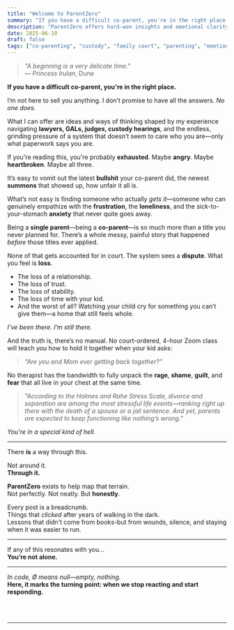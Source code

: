 ```yaml
---
title: "Welcome to ParentZero"
summary: "If you have a difficult co-parent, you're in the right place. This is a raw, honest account of navigating separation, custody battles, and the emotional toll of raising a child in conflict."
description: "ParentZero offers hard-won insights and emotional clarity for those caught in the trenches of high-conflict co-parenting. No easy answers—just real ones."
date: 2025-06-10
draft: false
tags: ["co-parenting", "custody", "family court", "parenting", "emotional survival"]
---
```


> _"A beginning is a very delicate time."_  
> — *Princess Irulan*, Dune

**If you have a difficult co-parent, you're in the right place.**

I’m not here to sell you anything. I don’t promise to have all the answers. _No one does._

What I can offer are ideas and ways of thinking shaped by my experience navigating **lawyers, GALs, judges, custody hearings**, and the endless, grinding pressure of a system that doesn’t seem to care who you are—only what paperwork says you are.

If you're reading this, you're probably **exhausted**. Maybe **angry**. Maybe **heartbroken**. Maybe all three.

It’s easy to vomit out the latest **bullshit** your co-parent did, the newest **summons** that showed up, how unfair it all is.

What’s not easy is finding someone who actually _gets it_—someone who can genuinely empathize with the **frustration**, the **loneliness**, and the sick-to-your-stomach **anxiety** that never quite goes away.

Being a **single parent**—being a **co-parent**—is so much more than a title you never planned for. There’s a whole messy, painful story that happened _before_ those titles ever applied.

None of that gets accounted for in court. The system sees a **dispute**. What you feel is **loss**.

- The loss of a relationship.  
- The loss of trust.  
- The loss of stability.  
- The loss of time with your kid.  
- And the worst of all? Watching your child cry for something you can’t give them—a home that still feels whole.

_I’ve been there. I’m still there._

And the truth is, there’s no manual. No court-ordered, 4-hour Zoom class will teach you how to hold it together when your kid asks:  
> _“Are you and Mom ever getting back together?”_

No therapist has the bandwidth to fully unpack the **rage**, **shame**, **guilt**, and **fear** that all live in your chest at the same time.

> _"According to the Holmes and Rahe Stress Scale, divorce and separation are among the most stressful life events—ranking right up there with the death of a spouse or a jail sentence. And yet, parents are expected to keep functioning like nothing’s wrong."_

_You're in a special kind of hell._

---

There **is** a way through this.

Not around it.  
**Through it.**

**ParentZero** exists to help map that terrain.  
Not perfectly. Not neatly. But **honestly**.

Every post is a breadcrumb.  
Things that _clicked_ after years of walking in the dark.  
Lessons that didn't come from books-but from wounds, silence, and staying when it was easier to run.

---

If any of this resonates with you…  
**You’re not alone.**  

---

_In code, Ø means null—empty, nothing._  
**Here, it marks the turning point: when we stop reacting and start responding.**


<br>
<br>
<hr>